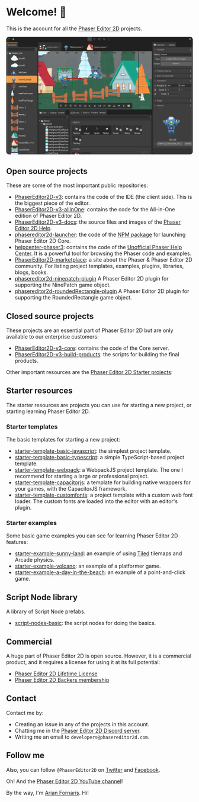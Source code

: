# Welcome! 👋

This is the account for all the [Phaser Editor 2D](https://phasereditor2d.com) projects.

![screenshot](editor-screenshot.png)

## Open source projects

These are some of the most important public repositories:

* [PhaserEditor2D-v3](https://github.com/PhaserEditor2D/PhaserEditor2D-v3): contains the code of the IDE (the client side). This is the biggest piece of the editor.
* [PhaserEditor2D-v3-allInOne](https://github.com/PhaserEditor2D/PhaserEditor2D-v3-allInOne): contains the code for the All-in-One edition of Phaser Editor 2D.
* [PhaserEditor2D-v3-docs](https://github.com/PhaserEditor2D/PhaserEditor-v3-docs): the source files and images of the [Phaser Editor 2D Help](https://help.phasereditor2d.com/v3).
* [phasereditor2d-launcher](https://github.com/PhaserEditor2D/phasereditor2d-launcher): the code of the [NPM package](https://www.npmjs.com/package/phasereditor2d-launcher) for launching Phaser Editor 2D Core.
* [helpcenter-phaser3](https://github.com/PhaserEditor2D/helpcenter-phaser3): contains the code of the [Unofficial Phaser Help Center](https://helpcenter.phasereditor2d.com). It is a powerful tool for browsing the Phaser code and examples.
* [PhaserEditor2D-marketplace](https://github.com/PhaserEditor2D/PhaserEditor2D-marketplace): a site about the Phaser & Phaser Editor 2D community. For listing project templates, examples, plugins, libraries, blogs, books.
* [phasereditor2d-ninepatch-plugin](https://github.com/PhaserEditor2D/phasereditor2d-ninepatch-plugin) A Phaser Editor 2D plugin for supporting the NinePatch game object.
* [phasereditor2d-roundedRectangle-plugin](https://github.com/PhaserEditor2D/phasereditor2d-roundedRectangle-plugin) A Phaser Editor 2D plugin for supporting the RoundedRectangle game object.

## Closed source projects

These projects are an essential part of Phaser Editor 2D but are only available to our enterprise customers:

* [PhaserEditor2D-v3-core](https://github.com/PhaserEditor2D/PhaserEditor2D-v3-core): contains the code of the Core server.
* [PhaserEditor2D-v3-build-products](https://github.com/PhaserEditor2D/PhaserEditor2D-v3-build-products): the scripts for building the final products.

Other important resources are the [Phaser Editor 2D Starter projects](https://phasereditor2d.com/start):

## Starter resources

The starter resources are projects you can use for starting a new project, or starting learning Phaser Editor 2D.

### Starter templates

The basic templates for starting a new project:

* [starter-template-basic-javascript](https://github.com/PhaserEditor2D/starter-template-basic-javascript): the simplest project template.
* [starter-template-basic-typescript](https://github.com/PhaserEditor2D/starter-template-basic-typescript): a simple TypeScript-based project template.
* [starter-template-webpack](https://github.com/PhaserEditor2D/starter-template-webpack): a WebpackJS project template. The one I recommend for starting a large or professional project.
* [starter-template-capacitorjs](https://github.com/PhaserEditor2D/starter-template-capacitorjs): a template for building native wrappers for your games, with the CapacitorJS framework.
* [starter-template-customfonts](https://github.com/PhaserEditor2D/starter-template-customfonts): a project template with a custom web font loader. The custom fonts are loaded into the editor with an editor's plugin.

### Starter examples

Some basic game examples you can see for learning Phaser Editor 2D features:

* [starter-example-sunny-land](https://github.com/PhaserEditor2D/starter-example-sunny-land): an example of using [Tiled](https://www.mapeditor.org/) tilemaps and Arcade physics.
* [starter-example-volcano](https://github.com/PhaserEditor2D/starter-example-volcano): an example of a platformer game.
* [starter-example-a-day-in-the-beach](https://github.com/PhaserEditor2D/starter-example-a-day-in-the-beach): an example of a point-and-click game.

## Script Node library

A library of Script Node prefabs.

* [script-nodes-basic](https://github.com/PhaserEditor2D/script-nodes-basic): the script nodes for doing the basics.

## Commercial

A huge part of Phaser Editor 2D is open source. However, it is a commercial product, and it requires a license for using it at its full potential:

* [Phaser Editor 2D Lifetime License](https://fornaris.gumroad.com/l/phasereditor)
* [Phaser Editor 2D Backers membership](https://fornaris.gumroad.com/l/phasereditor-backers)

## Contact

Contact me by:

* Creating an issue in any of the projects in this account.
* Chatting me in the [Phaser Editor 2D Discord server](https://discord.com/invite/4DdpMMD).
* Writing me an email to `developers@phasereditor2d.com`.

## Follow me

Also, you can follow `@PhaserEditor2D` on [Twitter](https://www.twitter.com/PhaserEditor2D) and [Facebook](https://www.facebook.com/PhaserEditor2D). 

Oh! And the [Phaser Editor 2D YouTube channel](https://www.youtube.com/c/PhaserEditor2D)!

By the way, I'm [Arian Fornaris](https://www.linkedin.com/in/arianfornaris/). Hi!
